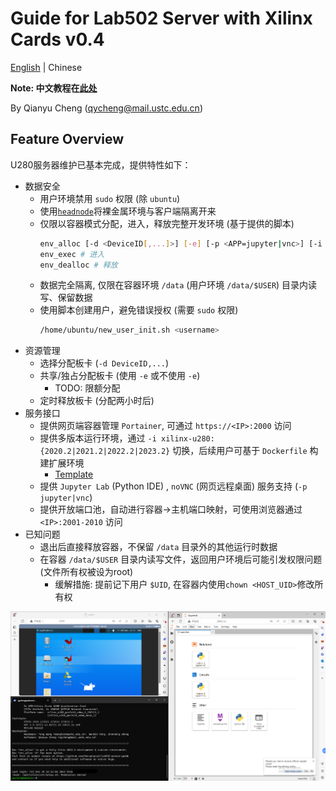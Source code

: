# Guide for Lab502 Server with Xilinx Cards v0.4

[English](./README.md) | Chinese

**Note: 中文教程在[此处](for_newbie.md)**

By Qianyu Cheng (qycheng@mail.ustc.edu.cn) 

## Feature Overview
U280服务器维护已基本完成，提供特性如下：
- 数据安全
  - 用户环境禁用 `sudo` 权限 (除 `ubuntu`)
  - 使用[`headnode`](./Dockerfile.headnode)将裸金属环境与客户端隔离开来
  - 仅限以容器模式分配，进入，释放完整开发环境 (基于提供的脚本)
    ```bash
    env_alloc [-d <DeviceID[,...]>] [-e] [-p <APP=jupyter|vnc>] [-i <IMAGE_NAME>] # 分配
    env_exec # 进入
    env_dealloc # 释放
    ```
  - 数据完全隔离, 仅限在容器环境 `/data` (用户环境 `/data/$USER`) 目录内读写、保留数据
  - 使用脚本创建用户，避免错误授权 (需要 `sudo` 权限)
    ```bash
    /home/ubuntu/new_user_init.sh <username>
    ```
- 资源管理
  - 选择分配板卡 (`-d DeviceID,...`)
  - 共享/独占分配板卡 (使用 `-e` 或不使用 `-e`)
    - TODO: 限额分配
  - 定时释放板卡 (分配两小时后)
- 服务接口
  - 提供网页端容器管理 `Portainer`, 可通过 `https://<IP>:2000` 访问 
  - 提供多版本运行环境，通过 `-i xilinx-u280:{2020.2|2021.2|2022.2|2023.2}` 切换，后续用户可基于 `Dockerfile` 构建扩展环境
    - [Template](./Dockerfile) 
  - 提供 `Jupyter Lab` (Python IDE) , `noVNC` (网页远程桌面) 服务支持 (`-p jupyter|vnc`)
  - 提供开放端口池，自动进行容器->主机端口映射，可使用浏览器通过 `<IP>:2001-2010` 访问
- 已知问题
  - 退出后直接释放容器，不保留 `/data` 目录外的其他运行时数据
  - 在容器 `/data/$USER` 目录内读写文件，返回用户环境后可能引发权限问题 (文件所有权被设为root)
    - 缓解措施: 提前记下用户 `$UID`, 在容器内使用`chown <HOST_UID>`修改所有权

![](./images/demo.png)
